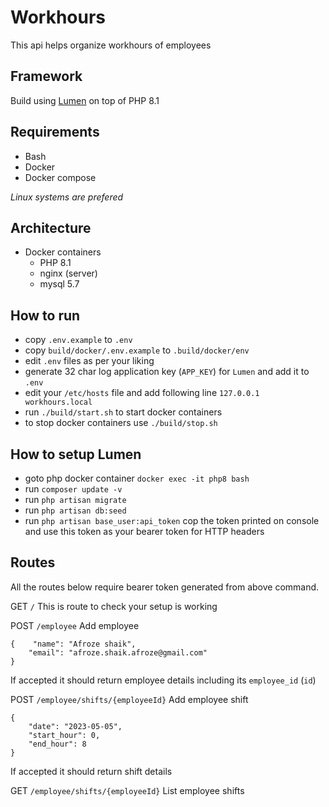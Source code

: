 # Workhours

This api helps organize workhours of employees

## Framework
Build using [Lumen](https://github.com/laravel/lumen) on top of PHP 8.1

## Requirements
- Bash
- Docker
- Docker compose

_Linux systems are prefered_

## Architecture 
- Docker containers
  - PHP 8.1
  - nginx (server)
  - mysql 5.7

## How to run
- copy `.env.example` to `.env`
- copy `build/docker/.env.example` to `.build/docker/env`
- edit `.env` files as per your liking
- generate 32 char log application key (`APP_KEY`) for `Lumen` and add it to `.env`
- edit your `/etc/hosts` file and add following line `127.0.0.1 workhours.local`
- run `./build/start.sh` to start docker containers
- to stop docker containers use `./build/stop.sh`

## How to setup Lumen
 - goto php docker container `docker exec -it php8 bash`
 - run `composer update -v`
 - run `php artisan migrate`
 - run `php artisan db:seed`
 - run `php artisan base_user:api_token` cop the token printed on console and use this token as your bearer token for HTTP headers

## Routes
All the routes below require bearer token generated from above command.

GET `/`
This is route to check your setup is working

POST `/employee` Add employee
```
{    "name": "Afroze shaik",
    "email": "afroze.shaik.afroze@gmail.com"
}
```
If accepted it should return employee details including its `employee_id` (`id`)

POST `/employee/shifts/{employeeId}` Add employee shift
```
{
    "date": "2023-05-05",
    "start_hour": 0,
    "end_hour": 8
}
```
If accepted it should return shift details

GET `/employee/shifts/{employeeId}` List employee shifts
